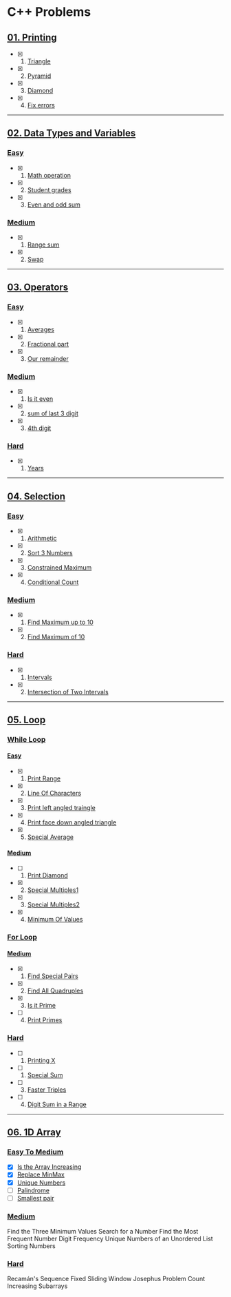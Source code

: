 # C++ Problems

## [01. Printing](./01_printing/)

- [x] 01. [Triangle](01_triangle.cpp)
- [x] 02. [Pyramid](02_pyramid.cpp)
- [x] 03. [Diamond](03_diamond.cpp)
- [x] 04. [Fix errors](04_fix_errors.cpp)

---

## [02. Data Types and Variables](./02_Data_Types_and_Variables/)

### [Easy](./02_Data_Types_and_Variables/easy/)

- [x] 01. [Math operation](01_math_operation.cpp)
- [x] 02. [Student grades](02_student_grades.cpp)
- [x] 03. [Even and odd sum](03_even_and_odd_sum.cpp)

### [Medium](./02_Data_Types_and_Variables/medium/)
- [x] 01. [Range sum](01_range_sum.cpp)
- [x] 02.  [Swap](02_swap.cpp)

---

## [03. Operators](./03_operators)

### [Easy](./03_operators/01_easy/)
- [x] 01. [Averages](01_averages.cpp)
- [x] 02. [Fractional part](02_fractional_part.cpp)
- [x] 03. [Our remainder](03_our_remainder.cpp)

### [Medium](./03_operators/02_medium/)
- [x] 01. [Is it even](01_is_it_even.cpp)
- [x] 02. [sum of last 3 digit](02_sum_of_last3digit.cpp)
- [x] 03. [4th digit](03_4th_digit.cpp)

### [Hard](./03_operators/03_hard/)
- [x] 01. [Years](01_years.cpp)

---

## [04. Selection](./04_Selection/)

### [Easy](./04_Selection/01_Easy/)
- [x] 01. [Arithmetic](./04_Selection/01_Easy/01_Arithmetic.cpp)
- [x] 02. [Sort 3 Numbers](./04_Selection/01_Easy/02_Sort_3_Numbers.cpp)
- [x] 03.  [Constrained Maximum](./04_Selection/01_Easy/03_Constrained_Maximum.cpp)
- [x] 04.  [Conditional Count](./04_Selection/01_Easy/04_Conditional_Count.cpp)


### [Medium](./04_Selection/02_Medium/)
- [x] 01. [Find Maximum up to 10](./04_Selection/02_Medium/02_Find_Maximum_up_to_10.cpp)
- [x] 02. [Find Maximum of 10](./04_Selection/02_Medium/01_Find_the_Maximum_of_10.cpp)

### [Hard](./04_Selection/03_Hard/)
- [x] 01. [Intervals](./04_Selection/03_Hard/01_Intervals.cpp)
- [x] 02.  [Intersection of Two Intervals](./04_Selection/03_Hard/02_Intersection_of_Two_Intervals.cpp)

---

## [05. Loop](./05_Loops/)

### [While Loop](./05_Loops/01_While_loop/)

#### [Easy](./05_Loops/01_While_loop/01_Easy/)
- [x] 01. [Print Range](./05_Loops/01_While_loop/01_Easy/01_Print_Range.cpp)
- [x] 02. [Line Of Characters](./05_Loops/01_While_loop/01_Easy/02_Line_Of_Characters.cpp)
- [x] 03. [Print left angled traingle](./05_Loops/01_While_loop/01_Easy/03_Print_left_traingle.cpp)
- [x] 04. [Print face down angled triangle](./05_Loops/01_While_loop/01_Easy/04_Print_face_down_triangle.cpp)
- [x] 05. [Special Average](./05_Loops/01_While_loop/01_Easy/04_Special_average.cpp)

#### [Medium](./05_Loops/01_While_loop/02_Medium/)
- [ ] 01. [Print Diamond](./05_Loops/01_While_loop/02_Medium/01_Print_diamond.cpp)
- [x] 02. [Special Multiples1](./05_Loops/01_While_loop/02_Medium/02_Special_Multiples1.cpp)
- [x] 03. [Special Multiples2](./05_Loops/01_While_loop/02_Medium/03_Special_Multiples2.cpp)
- [x] 04. [Minimum Of Values](./05_Loops/01_While_loop/02_Medium/04_Minimum_of_Values.cpp)


### [For Loop](./05_Loops/02_For_loop/)

#### [Medium](./05_Loops/02_For_loop/01_Medium/)
- [x] 01. [Find Special Pairs](./05_Loops/02_For_loop/01_Medium/01_Find_Special_Pairs.cpp)
- [x] 02. [Find All Quadruples](./05_Loops/02_For_loop/01_Medium/2_Find_All_Quadruples.cpp)
- [x] 03. [Is it Prime](./05_Loops/02_For_loop/01_Medium/3_Is_it_Prime.cpp)
- [ ] 04. [Print Primes](./05_Loops/02_For_loop/01_Medium/4_Print_Primes.cpp)

### [Hard](./05_Loops/02_For_loop/02_Hard/)
- [ ] 01. [Printing X](./05_Loops/02_For_loop/02_Hard/01_Printing_X.cpp)
- [ ] 01. [Special Sum](./05_Loops/02_For_loop/02_Hard/02_Special_Sum.cpp)
- [ ] 03. [Faster Triples](./05_Loops/02_For_loop/02_Hard/03_Faster_Triples.cpp)
- [ ] 04. [Digit Sum in a Range](./05_Loops/02_For_loop/02_Hard/04_Digit_Sum_in_a_Range.cpp)


---

## [06. 1D Array](./06_1D_Array/)

### [Easy To Medium](./06_1D_Array/01_EasyToMedium/)

- [x] [Is the Array Increasing](06_1D_Array/01_EasyToMedium/01_Is_the_Array_Increasing?.cpp) 
- [x] [Replace MinMax](06_1D_Array/01_EasyToMedium/02_ReplaceMinMax.cpp) 
- [x] [Unique Numbers](06_1D_Array/01_EasyToMedium/03_UniqueNumbers.cpp) 
- [ ] [Palindrome](06_1D_Array/01_EasyToMedium/04_Palindrome.cpp) 
- [ ] [Smallest pair](06_1D_Array/01_EasyToMedium/05_Smallest_pair.cpp)

### [Medium](./06_1D_Array/02_Medium/)
Find the Three Minimum Values
Search for a Number
Find the Most Frequent Number
Digit Frequency
Unique Numbers of an Unordered List
Sorting Numbers

### [Hard](./06_1D_Array/03_Hard/)
Recamán's Sequence
Fixed Sliding Window
Josephus Problem
Count Increasing Subarrays